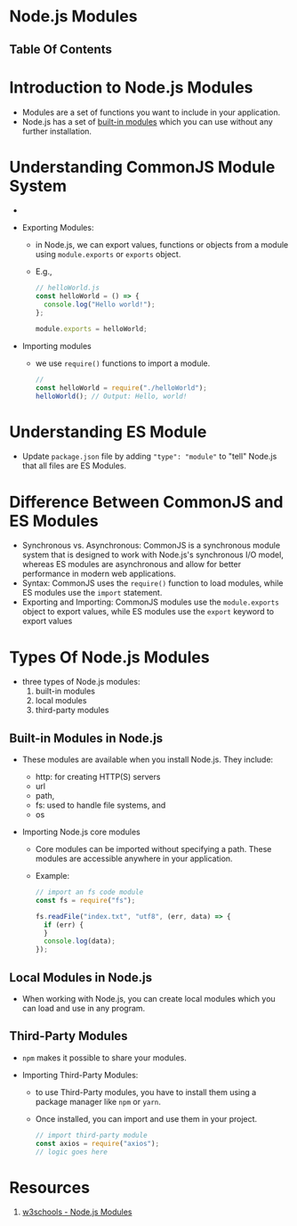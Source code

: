 # Node.js Modules

## Table Of Contents

# Introduction to Node.js Modules

- Modules are a set of functions you want to include in your application.
- Node.js has a set of [built-in modules](https://www.w3schools.com/nodejs/ref_modules.asp) which you can use without any further installation.

# Understanding CommonJS Module System

-
- Exporting Modules:

  - in Node.js, we can export values, functions or objects from a module using `module.exports` or `exports` object.
  - E.g.,

    ```js
    // helloWorld.js
    const helloWorld = () => {
      console.log("Hello world!");
    };

    module.exports = helloWorld;
    ```

- Importing modules
  - we use `require()` functions to import a module.
    ```js
    //
    const helloWorld = require("./helloWorld");
    helloWorld(); // Output: Hello, world!
    ```

# Understanding ES Module

- Update `package.json` file by adding `"type": "module"` to "tell" Node.js that all files are ES Modules.

# Difference Between CommonJS and ES Modules

- Synchronous vs. Asynchronous: CommonJS is a synchronous module system that is designed to work with Node.js's synchronous I/O model, whereas ES modules are asynchronous and allow for better performance in modern web applications.
- Syntax: CommonJS uses the `require()` function to load modules, while ES modules use the `import` statement.
- Exporting and Importing: CommonJS modules use the `module.exports` object to export values, while ES modules use the `export` keyword to export values

# Types Of Node.js Modules

- three types of Node.js modules:
  1. built-in modules
  2. local modules
  3. third-party modules

## Built-in Modules in Node.js

- These modules are available when you install Node.js. They include:
  - http: for creating HTTP(S) servers
  - url
  - path,
  - fs: used to handle file systems, and
  - os
- Importing Node.js core modules

  - Core modules can be imported without specifying a path. These modules are accessible anywhere in your application.
  - Example:

    ```js
    // import an fs code module
    const fs = require("fs");

    fs.readFile("index.txt", "utf8", (err, data) => {
      if (err) {
      }
      console.log(data);
    });
    ```

## Local Modules in Node.js

- When working with Node.js, you can create local modules which you can load and use in any program.

## Third-Party Modules

- `npm` makes it possible to share your modules.
- Importing Third-Party Modules:

  - to use Third-Party modules, you have to install them using a package manager like `npm` or `yarn`.
  - Once installed, you can import and use them in your project.

    ```js
    // import third-party module
    const axios = require("axios");
    // logic goes here
    ```

# Resources

1. [w3schools - Node.js Modules](https://www.w3schools.com/nodejs/nodejs_modules.asp)
